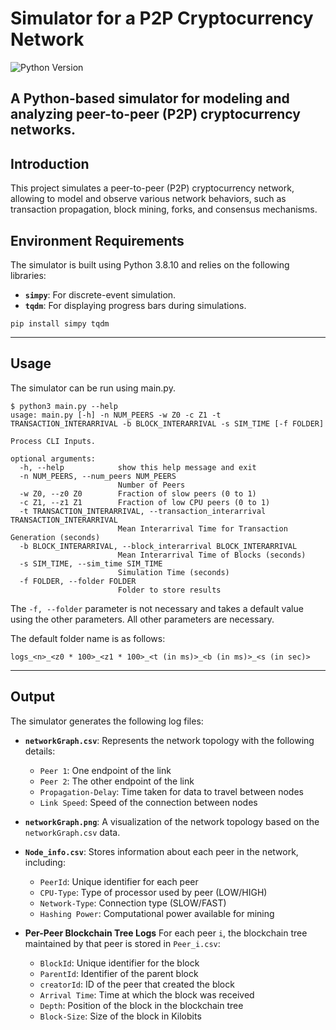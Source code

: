 # Simulator for a P2P Cryptocurrency Network

![Python Version](https://img.shields.io/badge/python-3.8.10-blue)  

A Python-based simulator for modeling and analyzing peer-to-peer (P2P) cryptocurrency networks.
---

## Introduction

This project simulates a peer-to-peer (P2P) cryptocurrency network, allowing to model and observe various network behaviors, such as transaction propagation, block mining, forks, and consensus mechanisms.

## Environment Requirements
The simulator is built using Python 3.8.10 and relies on the following libraries:
- **`simpy`**: For discrete-event simulation.
- **`tqdm`**: For displaying progress bars during simulations.
```
pip install simpy tqdm
```
---

## Usage
The simulator can be run using main.py.

```
$ python3 main.py --help
usage: main.py [-h] -n NUM_PEERS -w Z0 -c Z1 -t TRANSACTION_INTERARRIVAL -b BLOCK_INTERARRIVAL -s SIM_TIME [-f FOLDER]

Process CLI Inputs.

optional arguments:
  -h, --help            show this help message and exit
  -n NUM_PEERS, --num_peers NUM_PEERS
                        Number of Peers
  -w Z0, --z0 Z0        Fraction of slow peers (0 to 1)
  -c Z1, --z1 Z1        Fraction of low CPU peers (0 to 1)
  -t TRANSACTION_INTERARRIVAL, --transaction_interarrival TRANSACTION_INTERARRIVAL
                        Mean Interarrival Time for Transaction Generation (seconds)
  -b BLOCK_INTERARRIVAL, --block_interarrival BLOCK_INTERARRIVAL
                        Mean Interarrival Time of Blocks (seconds)
  -s SIM_TIME, --sim_time SIM_TIME
                        Simulation Time (seconds)
  -f FOLDER, --folder FOLDER
                        Folder to store results
```

The `-f, --folder` parameter is not necessary and takes a default value using the other parameters.
All other parameters are necessary.

The default folder name is as follows:
```
logs_<n>_<z0 * 100>_<z1 * 100>_<t (in ms)>_<b (in ms)>_<s (in sec)>
```

---

## Output

The simulator generates the following log files:

- **`networkGraph.csv`**: Represents the network topology with the following details:  
  - `Peer 1`: One endpoint of the link  
  - `Peer 2`: The other endpoint of the link  
  - `Propagation-Delay`: Time taken for data to travel between nodes  
  - `Link Speed`: Speed of the connection between nodes  

- **`networkGraph.png`**: A visualization of the network topology based on the `networkGraph.csv` data.

- **`Node_info.csv`**: Stores information about each peer in the network, including:
  - `PeerId`: Unique identifier for each peer  
  - `CPU-Type`: Type of processor used by peer (LOW/HIGH) 
  - `Network-Type`: Connection type (SLOW/FAST)  
  - `Hashing Power`: Computational power available for mining  

- **Per-Peer Blockchain Tree Logs**
  For each peer `i`, the blockchain tree maintained by that peer is stored in `Peer_i.csv`:  
  - `BlockId`: Unique identifier for the block  
  - `ParentId`: Identifier of the parent block  
  - `creatorId`: ID of the peer that created the block  
  - `Arrival Time`: Time at which the block was received  
  - `Depth`: Position of the block in the blockchain tree  
  - `Block-Size`: Size of the block in Kilobits

